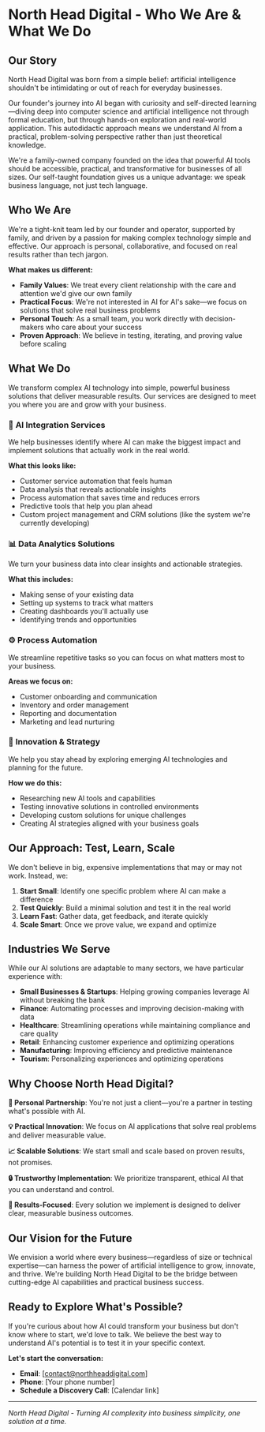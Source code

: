 # North Head Digital - Who We Are & What We Do

## Our Story

North Head Digital was born from a simple belief: artificial intelligence shouldn't be intimidating or out of reach for everyday businesses. 

Our founder's journey into AI began with curiosity and self-directed learning—diving deep into computer science and artificial intelligence not through formal education, but through hands-on exploration and real-world application. This autodidactic approach means we understand AI from a practical, problem-solving perspective rather than just theoretical knowledge.

We're a family-owned company founded on the idea that powerful AI tools should be accessible, practical, and transformative for businesses of all sizes. Our self-taught foundation gives us a unique advantage: we speak business language, not just tech language.

## Who We Are

We're a tight-knit team led by our founder and operator, supported by family, and driven by a passion for making complex technology simple and effective. Our approach is personal, collaborative, and focused on real results rather than tech jargon.

**What makes us different:**
- **Family Values**: We treat every client relationship with the care and attention we'd give our own family
- **Practical Focus**: We're not interested in AI for AI's sake—we focus on solutions that solve real business problems
- **Personal Touch**: As a small team, you work directly with decision-makers who care about your success
- **Proven Approach**: We believe in testing, iterating, and proving value before scaling

## What We Do

We transform complex AI technology into simple, powerful business solutions that deliver measurable results. Our services are designed to meet you where you are and grow with your business.

### 🎯 **AI Integration Services**
We help businesses identify where AI can make the biggest impact and implement solutions that actually work in the real world.

**What this looks like:**
- Customer service automation that feels human
- Data analysis that reveals actionable insights  
- Process automation that saves time and reduces errors
- Predictive tools that help you plan ahead
- Custom project management and CRM solutions (like the system we're currently developing)

### 📊 **Data Analytics Solutions**
We turn your business data into clear insights and actionable strategies.

**What this includes:**
- Making sense of your existing data
- Setting up systems to track what matters
- Creating dashboards you'll actually use
- Identifying trends and opportunities

### ⚙️ **Process Automation**
We streamline repetitive tasks so you can focus on what matters most to your business.

**Areas we focus on:**
- Customer onboarding and communication
- Inventory and order management
- Reporting and documentation
- Marketing and lead nurturing

### 🔬 **Innovation & Strategy**
We help you stay ahead by exploring emerging AI technologies and planning for the future.

**How we do this:**
- Researching new AI tools and capabilities
- Testing innovative solutions in controlled environments
- Developing custom solutions for unique challenges
- Creating AI strategies aligned with your business goals

## Our Approach: Test, Learn, Scale

We don't believe in big, expensive implementations that may or may not work. Instead, we:

1. **Start Small**: Identify one specific problem where AI can make a difference
2. **Test Quickly**: Build a minimal solution and test it in the real world
3. **Learn Fast**: Gather data, get feedback, and iterate quickly
4. **Scale Smart**: Once we prove value, we expand and optimize

## Industries We Serve

While our AI solutions are adaptable to many sectors, we have particular experience with:

- **Small Businesses & Startups**: Helping growing companies leverage AI without breaking the bank
- **Finance**: Automating processes and improving decision-making with data
- **Healthcare**: Streamlining operations while maintaining compliance and care quality
- **Retail**: Enhancing customer experience and optimizing operations
- **Manufacturing**: Improving efficiency and predictive maintenance
- **Tourism**: Personalizing experiences and optimizing operations

## Why Choose North Head Digital?

**🤝 Personal Partnership**: You're not just a client—you're a partner in testing what's possible with AI.

**💡 Practical Innovation**: We focus on AI applications that solve real problems and deliver measurable value.

**📈 Scalable Solutions**: We start small and scale based on proven results, not promises.

**🔒 Trustworthy Implementation**: We prioritize transparent, ethical AI that you can understand and control.

**🎯 Results-Focused**: Every solution we implement is designed to deliver clear, measurable business outcomes.

## Our Vision for the Future

We envision a world where every business—regardless of size or technical expertise—can harness the power of artificial intelligence to grow, innovate, and thrive. We're building North Head Digital to be the bridge between cutting-edge AI capabilities and practical business success.

## Ready to Explore What's Possible?

If you're curious about how AI could transform your business but don't know where to start, we'd love to talk. We believe the best way to understand AI's potential is to test it in your specific context.

**Let's start the conversation:**
- **Email**: [contact@northheaddigital.com]
- **Phone**: [Your phone number]
- **Schedule a Discovery Call**: [Calendar link]

---

*North Head Digital - Turning AI complexity into business simplicity, one solution at a time.*